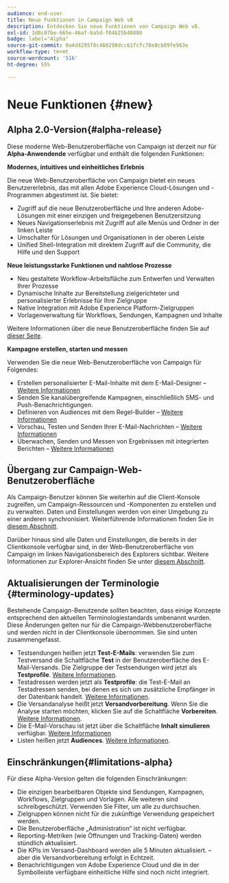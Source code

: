 ```yaml
---
audience: end-user
title: Neue Funktionen in Campaign Web v8
description: Entdecken Sie neue Funktionen von Campaign Web v8.
exl-id: 3d8c07be-665e-46af-ba5d-f04b25b40880
badge: label="Alpha"
source-git-commit: 0a4d4295f8c460298dcc61fcfc78e8cb09fe963e
workflow-type: tm+mt
source-wordcount: '516'
ht-degree: 55%

---
```



# Neue Funktionen {#new}

## Alpha 2.0-Version{#alpha-release}

Diese moderne Web-Benutzeroberfläche von Campaign ist derzeit nur für **Alpha-Anwendende** verfügbar und enthält die folgenden Funktionen:

**Modernes, intuitives und einheitliches Erlebnis**

Die neue Web-Benutzeroberfläche von Campaign bietet ein neues Benutzererlebnis, das mit allen Adobe Experience Cloud-Lösungen und -Programmen abgestimmt ist. Sie bietet:

* Zugriff auf die neue Benutzeroberfläche und Ihre anderen Adobe-Lösungen mit einer einzigen und freigegebenen Benutzersitzung
* Neues Navigationserlebnis mit Zugriff auf alle Menüs und Ordner in der linken Leiste
* Umschalter für Lösungen und Organisationen in der oberen Leiste
* Unified Shell-Integration mit direktem Zugriff auf die Community, die Hilfe und den Support

**Neue leistungsstarke Funktionen und nahtlose Prozesse**

* Neu gestaltete Workflow-Arbeitsfläche zum Entwerfen und Verwalten Ihrer Prozesse
* Dynamische Inhalte zur Bereitstellung zielgerichteter und personalisierter Erlebnisse für Ihre Zielgruppe
* Native Integration mit Adobe Experience Platform-Zielgruppen
* Vorlagenverwaltung für Workflows, Sendungen, Kampagnen und Inhalte

Weitere Informationen über die neue Benutzeroberfläche finden Sie auf [dieser Seite](../get-started/user-interface.md).

**Kampagne erstellen, starten und messen**

Verwenden Sie die neue Web-Benutzeroberfläche von Campaign für Folgendes:

* Erstellen personalisierter E-Mail-Inhalte mit dem E-Mail-Designer – [Weitere Informationen](../content/edit-content.md)
* Senden Sie kanalübergreifende Kampagnen, einschließlich SMS- und Push-Benachrichtigungen.
* Definieren von Audiences mit dem Regel-Builder – [Weitere Informationen](../audience/about-audiences.md)
* Vorschau, Testen und Senden Ihrer E-Mail-Nachrichten – [Weitere Informationen](../monitor/prepare-send.md)
* Überwachen, Senden und Messen von Ergebnissen mit integrierten Berichten – [Weitere Informationen](../reporting/delivery-reports.md)


## Übergang zur Campaign-Web-Benutzeroberfläche

Als Campaign-Benutzer können Sie weiterhin auf die Client-Konsole zugreifen, um Campaign-Ressourcen und -Komponenten zu erstellen und zu verwalten. Daten und Einstellungen werden von einer Umgebung zu einer anderen synchronisiert. Weiterführende Informationen finden Sie in [diesem Abschnitt](../get-started/get-started.md#about-campaign-client-consoleac-client).

Darüber hinaus sind alle Daten und Einstellungen, die bereits in der Clientkonsole verfügbar sind, in der Web-Benutzeroberfläche von Campaign im linken Navigationsbereich des Explorers sichtbar. Weitere Informationen zur Explorer-Ansicht finden Sie unter [diesem Abschnitt](../get-started/user-interface.md#explorer-user-interface-explorer).


## Aktualisierungen der Terminologie {#terminology-updates}

Bestehende Campaign-Benutzende sollten beachten, dass einige Konzepte entsprechend den aktuellen Terminologiestandards umbenannt wurden. Diese Änderungen gelten nur für die Campaign-Webbenutzeroberfläche und werden nicht in der Clientkonsole übernommen. Sie sind unten zusammengefasst.

* Testsendungen heißen jetzt **Test-E-Mails**: verwenden Sie zum Testversand die Schaltfläche **Test** in der Benutzeroberfläche des E-Mail-Versands. Die Zielgruppe der Testsendungen wird jetzt als **Testprofile**. [Weitere Informationen](../preview-test/test-deliveries.md).
* Testadressen werden jetzt als **Testprofile**: die Test-E-Mail an Testadressen senden, bei denen es sich um zusätzliche Empfänger in der Datenbank handelt. [Weitere Informationen](../preview-test/test-deliveries.md).
* Die Versandanalyse heißt jetzt **Versandvorbereitung**. Wenn Sie die Analyse starten möchten, klicken Sie auf die Schaltfläche **Vorbereiten**. [Weitere Informationen](../monitor/prepare-send.md).
* Die E-Mail-Vorschau ist jetzt über die Schaltfläche **Inhalt simulieren** verfügbar. [Weitere Informationen](../preview-test/preview-test.md)
* Listen heißen jetzt **Audiences**. [Weitere Informationen](../audience/about-audiences.md).

## Einschränkungen{#limitations-alpha}

Für diese Alpha-Version gelten die folgenden Einschränkungen:

* Die einzigen bearbeitbaren Objekte sind Sendungen, Kampagnen, Workflows, Zielgruppen und Vorlagen. Alle weiteren sind schreibgeschützt. Verwenden Sie Filter, um alle zu durchsuchen.
* Zielgruppen können nicht für die zukünftige Verwendung gespeichert werden.
* Die Benutzeroberfläche „Administration“ ist nicht verfügbar.
* Reporting-Metriken (wie Öffnungen und Tracking-Daten) werden stündlich aktualisiert.
* Die KPIs im Versand-Dashboard werden alle 5 Minuten aktualisiert. – aber die Versandvorbereitung erfolgt in Echtzeit.
* Benachrichtigungen von Adobe Experience Cloud und die in der Symbolleiste verfügbare einheitliche Hilfe sind noch nicht integriert.

